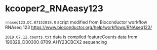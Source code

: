 # kcooper2_RNAeasy123
`rnaseq123.DC.07152019.R` script modified from Bioconductor workflow RNAseq 123 https://www.bioconductor.org/help/workflows/RNAseq123/

`2019.07.12.counts.txt` data is compiled featureCounts data from 190329_D00300_0709_AHY23CBCX2 sequencing
